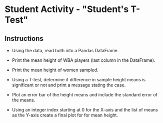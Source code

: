 # Student Activity - "Student's T-Test"

## Instructions

* Using the data, read both into a Pandas DataFrame.

* Print the mean height of WBA players (last column in the DataFrame).

* Print the mean height of women sampled.

* Using a T-test, determine if difference in sample height means is significant or not and print a message stating the case.

* Plot an error bar of the height means and include the standard error of the means.

* Using an integer index starting at 0 for the X-axis and the list of means as the Y-axis create a final plot for for mean height.
